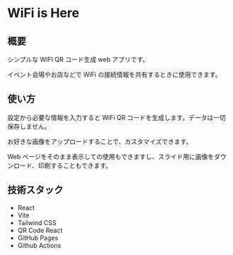 # WiFi is Here

## 概要

シンプルな WIFI QR コード生成 web アプリです。

イベント会場やお店などで WiFi の接続情報を共有するときに使用できます。

## 使い方

設定から必要な情報を入力すると WiFi QR コードを生成します。データは一切保存しません。

お好きな画像をアップロードすることで、カスタマイズできます。

Web ページをそのまま表示しての使用もできますし、スライド用に画像をダウンロード、印刷することもできます。

## 技術スタック

- React
- Vite
- Tailwind CSS
- QR Code React
- GitHub Pages
- Github Actions
